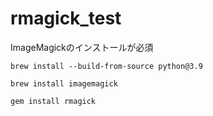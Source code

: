 # rmagick_test
ImageMagickのインストールが必須

```
brew install --build-from-source python@3.9

brew install imagemagick
 
gem install rmagick
```
